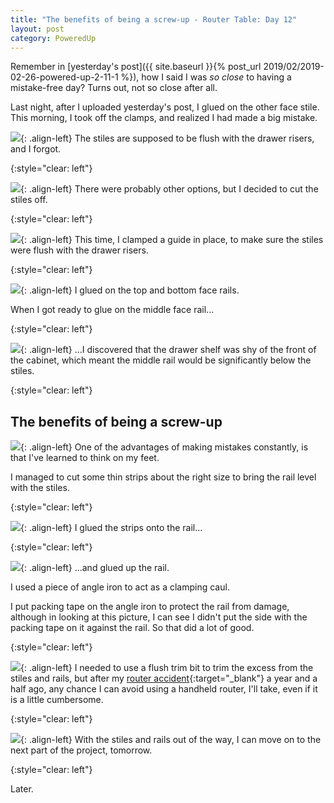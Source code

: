 ```yaml
---
title: "The benefits of being a screw-up - Router Table: Day 12"
layout: post
category: PoweredUp
---
```

Remember in [yesterday's post]({{ site.baseurl }}{% post_url 2019/02/2019-02-26-powered-up-2-11-1 %}), how I said I was *so close* to having a mistake-free day? Turns out, not so close after all.

Last night, after I uploaded yesterday's post, I glued on the other face stile. This morning, I took off the clamps, and realized I had made a big mistake.

![](/assets/images-posts/2019/02/2019-02-27.1.01.jpg){: .align-left}
The stiles are supposed to be flush with the drawer risers, and I forgot.

{:style="clear: left"}

![](/assets/images-posts/2019/02/2019-02-27.1.02.jpg){: .align-left}
There were probably other options, but I decided to cut the stiles off.

{:style="clear: left"}

![](/assets/images-posts/2019/02/2019-02-27.1.03.jpg){: .align-left}
This time, I clamped a guide in place, to make sure the stiles were flush with the drawer risers.

{:style="clear: left"}

![](/assets/images-posts/2019/02/2019-02-27.1.04.jpg){: .align-left}
I glued on the top and bottom face rails.

When I got ready to glue on the middle face rail...

{:style="clear: left"}

![](/assets/images-posts/2019/02/2019-02-27.1.05.jpg){: .align-left}
...I discovered that the drawer shelf was shy of the front of the cabinet, which meant the middle rail would be significantly below the stiles.

{:style="clear: left"}

## The benefits of being a screw-up

![](/assets/images-posts/2019/02/2019-02-27.1.06.jpg){: .align-left}
One of the advantages of making mistakes constantly, is that I've learned to think on my feet.

I managed to cut some thin strips about the right size to bring the rail level with the stiles.

{:style="clear: left"}

![](/assets/images-posts/2019/02/2019-02-27.1.07.jpg){: .align-left}
I glued the strips onto the rail...

{:style="clear: left"}

![](/assets/images-posts/2019/02/2019-02-27.1.08.jpg){: .align-left}
...and glued up the rail.

I used a piece of angle iron to act as a clamping caul.

I put packing tape on the angle iron to protect the rail from damage, although in looking at this picture, I can see I didn't put the side with the packing tape on it against the rail. So that did a lot of good.

{:style="clear: left"}

![](/assets/images-posts/2019/02/2019-02-27.1.09.jpg){: .align-left}
I needed to use a flush trim bit to trim the excess from the stiles and rails, but after my [router accident](https://youtu.be/BJmdSgWeaas){:target="_blank"} a year and a half ago, any chance I can avoid using a handheld router, I'll take, even if it is a little cumbersome.

{:style="clear: left"}

![](/assets/images-posts/2019/02/2019-02-27.1.10.jpg){: .align-left}
With the stiles and rails out of the way, I can move on to the next part of the project, tomorrow.

{:style="clear: left"}






Later.